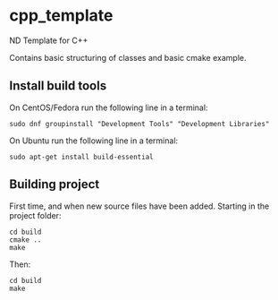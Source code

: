 # cpp_template
ND Template for C++

Contains basic structuring of classes and basic cmake example.

## Install build tools
On CentOS/Fedora run the following line in a terminal:
```
sudo dnf groupinstall "Development Tools" "Development Libraries"
```

On Ubuntu run the following line in a terminal:
```
sudo apt-get install build-essential
```

## Building project
First time, and when new source files have been added.
Starting in the project folder:
```
cd build
cmake ..
make
```

Then:
```
cd build
make
```